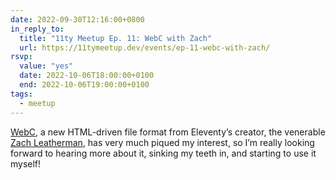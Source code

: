 ```yaml
---
date: 2022-09-30T12:16:00+0800
in_reply_to:
  title: "11ty Meetup Ep. 11: WebC with Zach"
  url: https://11tymeetup.dev/events/ep-11-webc-with-zach/
rsvp:
  value: "yes"
  date: 2022-10-06T18:00:00+0100
  end: 2022-10-06T19:00:00+0100
tags:
  - meetup
---
```


[WebC](https://github.com/11ty/webc), a new HTML-driven file format from Eleventy’s creator, the venerable [Zach Leatherman](https://www.zachleat.com/), has very much piqued my interest, so I’m really looking forward to hearing more about it, sinking my teeth in, and starting to use it myself!
